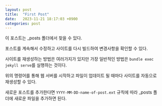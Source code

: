 ```yaml
---
layout: post
title:  "First Post"
date:   2023-11-21 18:17:03 +0900
categories: post
---
```

이 포스트는 _posts 폴더에서 찾을 수 있다.

포스트를 계속해서 수정하고 사이트를 다시 빌드하여 변경사항을 확인할 수 있다.

사이트를 재생성하는 방법은 여러가지가 있지만 가장 일반적인 방법은 `bundle exec jekyll serve`를 실행하는 것이다.

위의 명령어를 통해 웹 서버를 시작하고 파일이 업데이트 될 때마다 사이트를 자동으로 재생성할 수 있다.

새로운 포스트를 추가한다면 `YYYY-MM-DD-name-of-post.ext` 규칙에 따라 _posts 폴더에 새로운 파일을 추가하면 된다.

